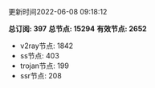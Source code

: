 更新时间2022-06-08 09:18:12

**总订阅: 397**
**总节点: 15294**
**有效节点: 2652**
- v2ray节点: 1842
- ss节点: 403
- trojan节点: 199
- ssr节点: 208
